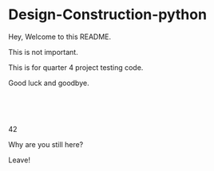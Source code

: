 # Design-Construction-python
Hey,
Welcome to this README.

This is not important.

This is for quarter 4 project testing code.

Good luck and goodbye.
⠀
‎
‎⠀
⠀
⠀
⠀
⠀
⠀

⠀

⠀



















42



























Why are you still here?

Leave!
